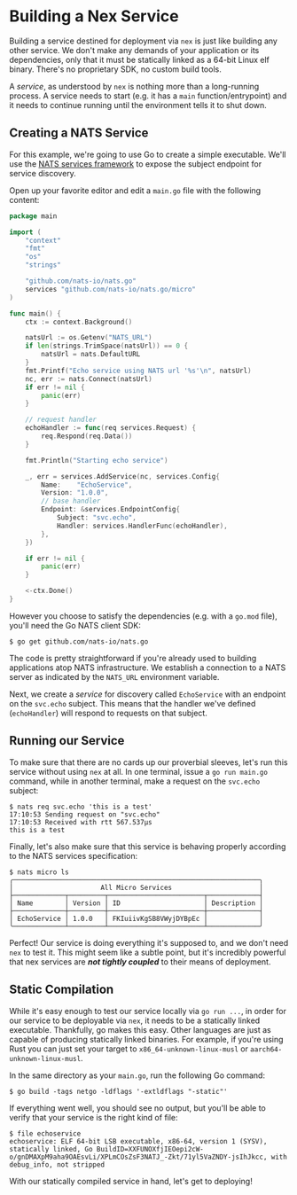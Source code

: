 # Building a Nex Service
Building a service destined for deployment via `nex` is just like building any other service. We don't make any demands of your application or its dependencies, only that it must be statically linked as a 64-bit Linux elf binary. There's no proprietary SDK, no custom build tools.

A _service_, as understood by `nex` is nothing more than a long-running process. A service needs to start (e.g. it has a `main` function/entrypoint) and it needs to continue running until the environment tells it to shut down.

## Creating a NATS Service
For this example, we're going to use Go to create a simple executable. We'll use the [NATS services framework](https://natsbyexample.com/examples/services/intro/go) to expose the subject endpoint for service discovery.

Open up your favorite editor and edit a `main.go` file with the following content: 

```go
package main

import (
	"context"
	"fmt"
	"os"
	"strings"

	"github.com/nats-io/nats.go"
	services "github.com/nats-io/nats.go/micro"
)

func main() {
	ctx := context.Background()

	natsUrl := os.Getenv("NATS_URL")
	if len(strings.TrimSpace(natsUrl)) == 0 {
		natsUrl = nats.DefaultURL
	}
	fmt.Printf("Echo service using NATS url '%s'\n", natsUrl)
	nc, err := nats.Connect(natsUrl)
	if err != nil {
		panic(err)
	}

	// request handler
	echoHandler := func(req services.Request) {
		req.Respond(req.Data())
	}

	fmt.Println("Starting echo service")

	_, err = services.AddService(nc, services.Config{
		Name:    "EchoService",
		Version: "1.0.0",
		// base handler
		Endpoint: &services.EndpointConfig{
			Subject: "svc.echo",
			Handler: services.HandlerFunc(echoHandler),
		},
	})

	if err != nil {
		panic(err)
	}

	<-ctx.Done()
}
```

However you choose to satisfy the dependencies (e.g. with a `go.mod` file), you'll need the Go NATS client SDK:

```
$ go get github.com/nats-io/nats.go
```

The code is pretty straightforward if you're already used to building applications atop NATS infrastructure. We establish a connection to a NATS server as indicated by the `NATS_URL` environment variable.

Next, we create a _service_ for discovery called `EchoService` with an endpoint on the `svc.echo` subject. This means that the handler we've defined (`echoHandler`) will respond to requests on that subject.

## Running our Service
To make sure that there are no cards up our proverbial sleeves, let's run this service without using `nex` at all. In one terminal, issue a `go run main.go` command, while in another terminal, make a request on the `svc.echo` subject:

```
$ nats req svc.echo 'this is a test'
17:10:53 Sending request on "svc.echo"
17:10:53 Received with rtt 567.537µs
this is a test
```

Finally, let's also make sure that this service is behaving properly according to the NATS services specification:

```
$ nats micro ls
╭──────────────────────────────────────────────────────────────╮
│                      All Micro Services                      │
├─────────────┬─────────┬────────────────────────┬─────────────┤
│ Name        │ Version │ ID                     │ Description │
├─────────────┼─────────┼────────────────────────┼─────────────┤
│ EchoService │ 1.0.0   │ FKIuiivKgSB8VWyjDYBpEc │             │
╰─────────────┴─────────┴────────────────────────┴─────────────╯
```
Perfect! Our service is doing everything it's supposed to, and we don't need `nex` to test it. This might seem like a subtle point, but it's incredibly powerful that nex services are **_not tightly coupled_** to their means of deployment.

## Static Compilation
While it's easy enough to test our service locally via `go run ...`, in order for our service to be deployable via `nex`, it needs to be a statically linked executable. Thankfully, go makes this easy. Other languages are just as capable of producing statically linked binaries. For example, if you're using Rust you can just set your target to `x86_64-unknown-linux-musl` or `aarch64-unknown-linux-musl`.

In the same directory as your `main.go`, run the following Go command:

```
$ go build -tags netgo -ldflags '-extldflags "-static"'
```

If everything went well, you should see no output, but you'll be able to verify that your service is the right kind of file:

```
$ file echoservice
echoservice: ELF 64-bit LSB executable, x86-64, version 1 (SYSV), statically linked, Go BuildID=XXFUNOXfjIEOepi2cW-o/gnDMAXpM9aha9OAEsvLi/XPLmCOsZsF3NATJ_-Zkt/71yl5VaZNDY-jsIhJkcc, with debug_info, not stripped
```

With our statically compiled service in hand, let's get to deploying!